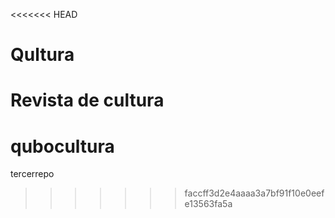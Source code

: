 <<<<<<< HEAD
# Qultura
Revista de cultura
=======
# qubocultura
tercerrepo
>>>>>>> faccff3d2e4aaaa3a7bf91f10e0eefe13563fa5a
